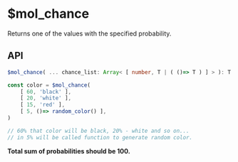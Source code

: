 # $mol_chance

Returns one of the values with the specified probability.

## API

```ts
$mol_chance( ... chance_list: Array< [ number, T | ( ()=> T ) ] > ): T
```

```ts
const color = $mol_chance(
	[ 60, 'black' ],
	[ 20, 'white' ],
	[ 15, 'red' ],
	[ 5, ()=> random_color() ],
)

// 60% that color will be black, 20% - white and so on...
// in 5% will be called function to generate random color.
```

**Total sum of probabilities should be 100.**
